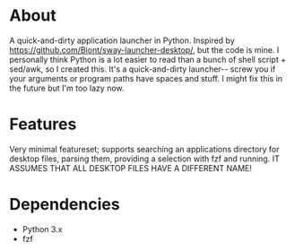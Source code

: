 # About
A quick-and-dirty application launcher in Python.
Inspired by <https://github.com/Biont/sway-launcher-desktop/>,
but the code is mine. I personally think Python is a lot easier
to read than a bunch of shell script + sed/awk, so I created this.
It's a quick-and-dirty launcher-- screw you if your arguments or
program paths have spaces and stuff. I might fix this in the
future but I'm too lazy now.

# Features
Very minimal featureset; supports searching an applications directory
for desktop files, parsing them, providing a selection with fzf
and running. IT ASSUMES THAT ALL DESKTOP FILES HAVE A DIFFERENT NAME!

# Dependencies
- Python 3.x
- fzf
